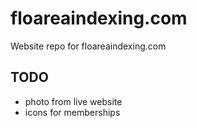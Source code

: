 # floareaindexing.com

Website repo for floareaindexing.com

## TODO

- photo from live website
- icons for memberships
